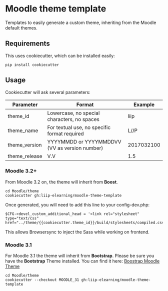 # Moodle theme template

Templates to easily generate a custom theme, inheriting from the Moodle default themes.

## Requirements
This uses cookiecutter, which can be installed easily:

    pip install cookiecutter

## Usage

Cookiecutter will ask several parameters:

Parameter     | Format                                        | Example
------------- | --------------------------------------------- | ----------
theme_id      | Lowercase, no special characters, no spaces   | liip
theme_name    | For textual use, no specific format required  | L//P
theme_version | YYYYMMDD or YYYYMMDDVV (VV as version number) | 2017032100
theme_release | V.V                                           | 1.5

### Moodle 3.2+
From Moodle 3.2 on, the theme will inherit from **Boost**.

    cd Moodle/theme
    cookiecutter gh:liip-elearning/moodle-theme-template

Once generated, you will need to add this line to your config-dev.php:

    $CFG->devel_custom_additional_head = '<link rel="stylesheet" type="text/css" href="../theme/{{cookiecutter.theme_id}}/build/stylesheets/compiled.css">';

This allows Browsersync to inject the Sass while working on frontend.


### Moodle 3.1
For Moodle 3.1 the theme will inherit from **Bootstrap**.
Please be sure you have the **Bootstrap** Theme installed. You can find it here: [Boostrap Moodle Theme](https://github.com/bmbrands/theme_bootstrap)

    cd Moodle/theme
    cookiecutter --checkout MOODLE_31 gh:liip-elearning/moodle-theme-template
